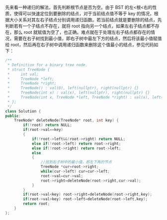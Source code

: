 先来看一种递归的解法，首先判断根节点是否为空。由于 BST 的左<根<右的性质，使得可以快速定位到要删除的结点，对于当前结点值不等于 key 的情况，根据大小关系对其左右子结点分别调用递归函数。若当前结点就是要删除的结点，先判断若有一个子结点不存在，就将 root 指向另一个结点，如果左右子结点都不存在，那么 root 就赋值为空了，也正确。难点就在于处理左右子结点都存在的情况，需要在右子树找到最小值，即右子树中最左下方的结点，然后将该最小值赋值给 root，然后再在右子树中调用递归函数来删除这个值最小的结点，参见代码如下：

```c++
/**
 * Definition for a binary tree node.
 * struct TreeNode {
 *     int val;
 *     TreeNode *left;
 *     TreeNode *right;
 *     TreeNode() : val(0), left(nullptr), right(nullptr) {}
 *     TreeNode(int x) : val(x), left(nullptr), right(nullptr) {}
 *     TreeNode(int x, TreeNode *left, TreeNode *right) : val(x), left(left), right(right) {}
 * };
 */
class Solution {
public:
    TreeNode* deleteNode(TreeNode* root, int key) {
        if(!root) return NULL;
        if(root->val==key)
        {
            if(!root->left&&!root->right) return NULL;
            else if(!root->left) return root->right;
            else if(!root->right) return root->left;
            else
            {
                //找到右子树中的最小值，即左下角的节点
                TreeNode *cur=root->right;
                while(cur->left) cur=cur->left;
                root->val=cur->val;
                root->right=deleteNode(root->right,cur->val); 
            }
        }
        if(root->val<key) root->right=deleteNode(root->right,key);
        if(root->val>key) root->left=deleteNode(root->left,key);
        return root;
    }
};
```

